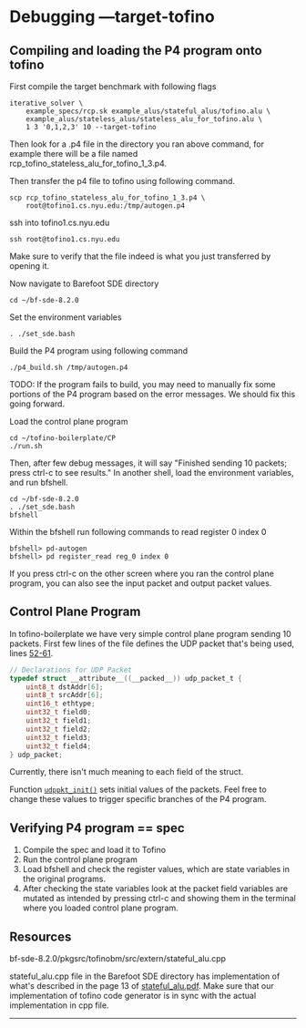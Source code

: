 # Debugging —target-tofino

## Compiling and loading the P4 program onto tofino

First compile the target benchmark with following flags
```shell
iterative_solver \
    example_specs/rcp.sk example_alus/stateful_alus/tofino.alu \
    example_alus/stateless_alus/stateless_alu_for_tofino.alu \
    1 3 '0,1,2,3' 10 --target-tofino
```

Then look for a .p4 file in the directory you ran above command, for example there will be a file named rcp_tofino_stateless_alu_for_tofino_1_3.p4.

Then transfer the p4 file to tofino using following command.
```shell
scp rcp_tofino_stateless_alu_for_tofino_1_3.p4 \
    root@tofino1.cs.nyu.edu:/tmp/autogen.p4
```

ssh into tofino1.cs.nyu.edu
```shell
ssh root@tofino1.cs.nyu.edu
```

Make sure to verify that the file indeed is what you just transferred by opening it.

Now navigate to Barefoot SDE directory
```shell
cd ~/bf-sde-8.2.0
```

Set the environment variables
```shell
. ./set_sde.bash
```

Build the P4 program using following command
```shell
./p4_build.sh /tmp/autogen.p4
```

TODO: If the program fails to build, you may need to manually fix some portions of the P4 program based on the error messages. We should fix this going forward.

Load the control plane program
```shell
cd ~/tofino-boilerplate/CP
./run.sh
```

Then, after few debug messages, it will say "Finished sending 10 packets; press ctrl-c to see results." In another shell, load the environment variables, and run bfshell.

```shell
cd ~/bf-sde-8.2.0
. ./set_sde.bash
bfshell
```

Within the bfshell run following commands to read register 0 index 0

```shell
bfshell> pd-autogen
bfshell> pd register_read reg_0 index 0
```

If you press ctrl-c on the other screen where you ran the control plane program, you can also see the input packet and output packet values.

## Control Plane Program

In tofino-boilerplate we have very simple control plane program sending 10 packets. First few lines of the file defines the UDP packet that's being used, lines [52-61](https://github.com/chipmunk-project/tofino-boilerplate/blob/0c1428e9e28870158566803d1e9a9a1c7c003b08/CP/chip_cp.c#L52).

```C
// Declarations for UDP Packet
typedef struct __attribute__((__packed__)) udp_packet_t {
    uint8_t dstAddr[6];
    uint8_t srcAddr[6];
    uint16_t ethtype;
    uint32_t field0;
    uint32_t field1;
    uint32_t field2;
    uint32_t field3;
    uint32_t field4;
} udp_packet;
```

Currently, there isn't much meaning to each field of the struct.

Function [`udppkt_init()`](https://github.com/chipmunk-project/tofino-boilerplate/blob/0c1428e9e28870158566803d1e9a9a1c7c003b08/CP/chip_cp.c#L177) sets initial values of the packets. Feel free to change these values to trigger specific branches of the P4 program.

## Verifying P4 program == spec

1. Compile the spec and load it to Tofino
2. Run the control plane program
3. Load bfshell and check the register values, which are state variables in the original programs.
4. After checking the state variables look at the packet field variables are mutated as intended by pressing ctrl-c and showing them in the terminal where you loaded control plane program.

## Resources

bf-sde-8.2.0/pkgsrc/tofinobm/src/extern/stateful_alu.cpp

stateful_alu.cpp file in the Barefoot SDE directory has implementation of what's described in the page 13 of [stateful_alu.pdf](https://github.com/chipmunk-project/chipmunk-tofino/blob/master/salu_notes/stateful_alu.pdf). Make sure that our implementation of tofino code generator is in sync with the actual implementation in cpp file.

---
